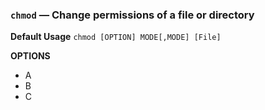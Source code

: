 ### `chmod` — Change permissions of a file or directory

**Default Usage**
	`chmod [OPTION] MODE[,MODE] [File]` 

**OPTIONS**
- A
- B
- C
